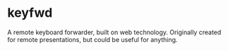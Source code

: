 # keyfwd

A remote keyboard forwarder, built on web technology.
Originally created for remote presentations, but could be useful for anything.
